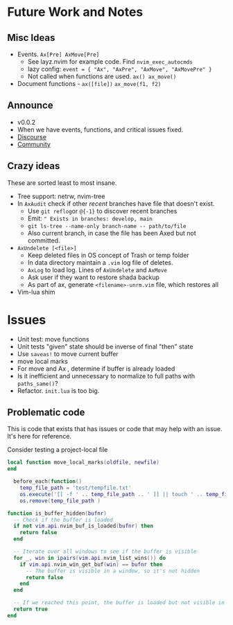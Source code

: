 # Future Work and Notes

## Misc Ideas

* Events.  `Ax[Pre] AxMove[Pre]`
  - See layz.nvim for example code.  Find `nvim_exec_autocmds`
  - lazy config: `event = { "Ax", "AxPre", "AxMove", "AxMovePre" }`
  - Not called when functions are used.  `ax() ax_move()`
* Document functions - `ax([file])` `ax_move(f1, f2)`

## Announce

* v0.0.2
* When we have events, functions, and critical issues fixed.
* [Discourse](https://neovim.discourse.group/)
* [Community](https://neovim.io/community/)

## Crazy ideas

These are sorted least to most insane.

* Tree support: netrw, nvim-tree
* In `AxAudit` check if other *recent* branches have file that doesn't exist.
  - Use `git reflog`or `@{-1}` to discover recent branches
  - Emit: `" Exists in branches: develop, main`
  - `git ls-tree --name-only branch-name -- path/to/file`
  - Also current branch, in case the file has been Axed but not committed.
* `AxUndelete [<file>]`
  - Keep deleted files in OS concept of Trash or temp folder
  - In data directory maintain a `.vim` log file of deletes.
  - `AxLog` to load log.  Lines of `AxUndelete` and `AxMove`
  - Ask user if they want to restore shada backup
  - As part of ax, generate `<filename>-unrm.vim` file, which restores all
* Vim-lua shim

# Issues

* Unit test: move functions
* Unit tests "given" state should be inverse of final "then" state
* Use `saveas!` to move current buffer
* move local marks
* For move and Ax <file>, determine if buffer is already loaded
* Is it inefficient and unnecessary to normalize to full paths with `paths_same()`?
* Refactor.  `init.lua` is too big.

## Problematic code

This is code that exists that has issues
or code that may help with an issue.
It's here for reference.

Consider testing a project-local file

```lua
local function move_local_marks(oldfile, newfile)
end
```

```lua
  before_each(function()
    temp_file_path = 'test/tempfile.txt'
    os.execute('[[ -f ' .. temp_file_path .. ' ]] || touch ' .. temp_file_path)
    os.remove(temp_file_path )
```

```lua
function is_buffer_hidden(bufnr)
  -- Check if the buffer is loaded
  if not vim.api.nvim_buf_is_loaded(bufnr) then
    return false
  end

  -- Iterate over all windows to see if the buffer is visible
  for _, win in ipairs(vim.api.nvim_list_wins()) do
    if vim.api.nvim_win_get_buf(win) == bufnr then
      -- The buffer is visible in a window, so it's not hidden
      return false
    end
  end

  -- If we reached this point, the buffer is loaded but not visible in any window
  return true
end
```
